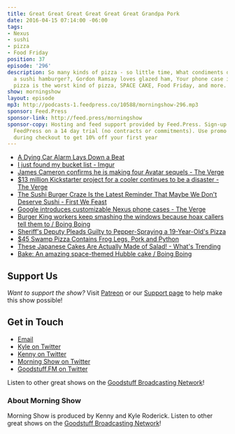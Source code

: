 ```yaml
---
title: Great Great Great Great Great Great Grandpa Pork
date: 2016-04-15 07:14:00 -06:00
tags:
- Nexus
- sushi
- pizza
- Food Friday
position: 37
episode: '296'
description: So many kinds of pizza - so little time, What condiments do you put on
  a sushi hamburger?, Gordon Ramsay loves glazed ham, Your phone case is alive, Pepper-spray
  pizza is the worst kind of pizza, SPACE CAKE, Food Friday, and more.
show: morningshow
layout: episode
mp3: http://podcasts-1.feedpress.co/10588/morningshow-296.mp3
sponsor: Feed.Press
sponsor-link: http://feed.press/morningshow
sponsor-copy: Hosting and feed support provided by Feed.Press. Sign-up today and try
  FeedPress on a 14 day trial (no contracts or commitments). Use promo code `morningshow`
  during checkout to get 10% off your first year
---
```


* [A Dying Car Alarm Lays Down a Beat](http://laughingsquid.com/a-dying-car-alarm-lays-down-a-beat/)
* [I just found my bucket list - Imgur](http://imgur.com/oYbpSVh?r)
* [James Cameron confirms he is making four Avatar sequels - The Verge](http://www.theverge.com/2016/4/14/11427240/avatar-four-more-sequels-james-cameron-cinemacon)
* [$13 million Kickstarter project for a cooler continues to be a disaster - The Verge](http://www.theverge.com/2016/4/13/11424924/coolest-cooler-kickstarter-disaster-delays)
* [The Sushi Burger Craze Is the Latest Reminder That Maybe We Don't Deserve Sushi - First We Feast](http://firstwefeast.com/eat/sushi-burger-madness/)
* [Google introduces customizable Nexus phone cases - The Verge](http://www.theverge.com/2016/4/14/11432150/nexus-live-cases-google-announced)
* [Burger King workers keep smashing the windows because hoax callers tell them to / Boing Boing](http://boingboing.net/2016/04/12/burger-king-workers-keep-smash.html)
* [Sheriff's Deputy Pleads Guilty to Pepper-Spraying a 19-Year-Old's Pizza](http://www.foodbeast.com/news/sheriffs-deputy-pleads-guilty-to-pepper-spraying-a-19-year-olds-pizza/)
* [$45 Swamp Pizza Contains Frog Legs, Pork and Python](http://www.foodbeast.com/news/would-you-like-some-swamp-on-your-pizza/)
* [These Japanese Cakes Are Actually Made of Salad! - What's Trending](http://whatstrending.com/cute/21769-japanese-vegetable-cakes-soy-flour-tofu)
* [Bake: An amazing space-themed Hubble cake / Boing Boing](http://boingboing.net/2016/04/12/bake-an-amazing-space-themed.html)

## Support Us
*Want to support the show?* Visit [Patreon](http://patreon.com/morningshow) or our [Support page](http://goodstuff.fm/support) to help make this show possible!

## Get in Touch
* [Email](mailto:kyle@goodstuff.fm)
* [Kyle on Twitter](http://twitter.com/dogburps)
* [Kenny on Twitter](http://twitter.com/pizzarobotics)
* [Morning Show on Twitter](http://twitter.com/morningshowam)
* [Goodstuff.FM on Twitter](http://twitter.com/goodstufffm)

Listen to other great shows on the [Goodstuff Broadcasting Network](http://goodstuff.fm/shows)!

### About Morning Show
Morning Show is produced by Kenny and Kyle Roderick. Listen to other great shows on the [Goodstuff Broadcasting Network](http://goodstuff.fm/)!
